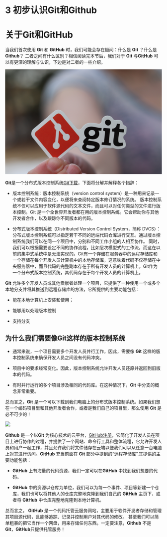 # 3 初步认识Git和Github

# 关于Git和GitHub

当我们首次使用 **Git** 和 **GitHub** 时，我们可能会存在疑问：什么是 **Git** ？什么是**Github**？ 二者之间有什么区别？相信阅读完本节后，我们对于 **Git** 与**GitHub** 可以有更深的理解与认识，下边是对二者的一些介绍。

![](../img/git.jpg)

**Git**是一个分布式版本控制系统[Git下载](https://git-scm.com/downloads)，下面将分解并解释各个措辞：

- 版本控制系统：版本控制系统（version control system）是一种用来记录一个或若干文件内容变化，以便将来查阅特定版本修订情况的系统。 版本控制系统不仅可以应用于软件源代码的文本文件，而且可以对任何类型的文件进行版本控制。Git 是一个全世界开发者都在用的版本控制系统。它会帮助你与其他开发者合作，以及跟踪你不同版本的代码。

- 分布式版本控制系统（Distributed Version Control System，简称 DVCS）：分布式版本控制系统可以指定若干不同的远端代码仓库进行交互。通过版本控制系统我们可以在同一个项目中，分别和不同工作小组的人相互协作。 同时，我们可以根据需要设定不同的协作流程，比如层次模型式的工作流，而这在以前的集中式系统中是无法实现的。Git有一个存储在服务器中的远程存储库和一个存储在每个开发人员计算机中的本地存储库，这意味着代码不仅存储在中央服务器中，而且代码的完整副本存在于所有开发人员的计算机上。Git作为一个分布式版本控制系统，其代码存在于每个开发人员的计算机上。

**Git** 允许多个开发人员或其他贡献者处理一个项目，它提供了一种使用一个或多个本地分支并将其推送到远程存储库的方法，它所提供的主要功能包括：

- 能在本地计算机上安装和使用；

- 能够用以处理版本控制

- 支持分支

## 为什么我们需要像**Git**这样的版本控制系统

- 通常来说，一个项目需要多个开发人员并行工作，因此，需要像 **Git** 这样的版本控制系统来确保开发人员之间没有代码冲突。

- 项目中的要求经常变化。因此，版本控制系统允许开发人员还原并返回到旧版本的代码。

- 有时并行运行的多个项目涉及相同的代码库。在这种情况下，**Git** 中分支的概念非常重要。

总而言之，**Git** 是一个可以下载到我们电脑上的分布式版本控制系统。如果我们想在一个编码项目里和其他开发者合作，或者是我们自己的项目里，那么使用 **Git** 是必不可少的！

![](../img/github.jpg)

**Github** 是一个以**Git** 为核心技术的云平台，[GitHub注册](https://github.com/)，它简化了开发人员在项目上进行协作的过程，并提供了一个网站、命令行工具和整体流程，它允许开发人员和用户一起工作，并且允许我们将文件储存在云端以便我们可以从任意一台电脑上对其进行访问。**GitHub** 充当前面在 **Git** 部分中提到的“远程存储库”.其提供的主要功能包括：

- **GitHub** 上有海量的代码资源，我们一定可以在**GitHub** 中找到我们想要的代码。

- **GitHub** 中的资源以仓库为单位，我们可以为每一个事件、项目等新建一个仓库，我们也可以将其他人的仓库完整地克隆到我们自己的 **GitHub** 主页下，或者将 **GitHub** 中仓库完整地克隆到本地计算机。

总而言之， **GitHub**  是一个代码托管云服务网站，主要用于软件开发者存储和管理其项目源代码，且能够追踪、记录并控制用户对其代码的修改。 甚至我们可以简单粗暴的把它当作一个网盘，用来存储任何东西。一定要注意，**Github** 不是 **Git**，**GitHub**只提供托管服务！